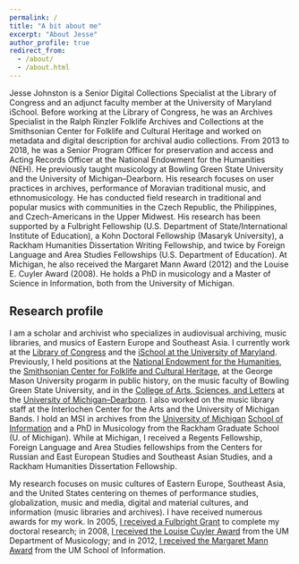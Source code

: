 ```yaml
---
permalink: /
title: "A bit about me"
excerpt: "About Jesse"
author_profile: true
redirect_from:
  - /about/
  - /about.html
---
```


<span itemprop="name">Jesse Johnston</span><meta itemprop="description" content="Jesse Johnston is a senior specialist for digital content at the Library of Congress. He holds a PhD in Musicology and a Master of Science in Information from the University of Michigan. His research focuses on Czech traditional music and access practices in audiovisual archives. He has received the Margaret Mann Award (2012), the Louise E. Cuyler Prize (2008), and a Fulbright Grant to the Czech Republic (2005). His research interests include performance studies, postsocialism, globalization, musical instruments, musical exchange via digital media, music librarianship, digital preservation and curation, and archives."><meta itemprop="duns" content="078589170"/><meta itemprop="naics" content="519120"/><meta itemprop="email" content="jj@jesseajohnston.net"/> is a <span itemprop="jobTitle">Senior Digital Collections Specialist</span> at the <span itemprop="worksFor">Library of Congress</span> and an adjunct faculty member at the University of Maryland iSchool<meta itemprop="affiliation" content="University of Maryland"/>. Before working at the Library of Congress, he was an <span itemprop="jobTitle">Archives Specialist</span> in the Ralph Rinzler Folklife Archives and Collections at the <span itemprop="worksFor">Smithsonian Center for Folklife and Cultural Heritage</span><meta itemprop="affiliation" content="Smithsonian Institution"/> and worked on metadata and digital description for archival audio collections. From 2013 to 2018, he was a Senior Program Officer for preservation and access and Acting Records Officer at the <span itemprop="affiliation">National Endowment for the Humanities (NEH)</span>. He previously taught musicology at <span itemprop="affiliation">Bowling Green State University</span> and the <span itemprop="affiliation">University of Michigan&ndash;Dearborn</span>. His research focuses on user practices in archives, performance of Moravian traditional music, and ethnomusicology. He has conducted field research in traditional and popular musics with communities in the Czech Republic, the Philippines, and Czech-Americans in the Upper Midwest. His research has been supported by a <span itemprop="award">Fulbright Fellowship (U.S. Department of State/International Institute of Education)</span>, a <span itemprop="award">Kohn Doctoral Fellowship (Masaryk University)</span>, a <span itemprop="award">Rackham Humanities Dissertation Writing Fellowship</span>, and twice by <span itemprop="award">Foreign Language and Area Studies Fellowships (U.S. Department of Education)</span>. At Michigan, he also received the <span itemprop="award">Margaret Mann Award (<span itemprop="dc:date">2012</span>)</span> and the <span itemprop="award">Louise E. Cuyler Award (<span itemprop="dc:date">2008</span>)</span>. He holds a PhD in musicology and a Master of Science in Information, both from the <meta itemprop="affiliation" content="University of Michigan"/><span itemprop="alumniOf">University of Michigan</span><meta itemprop="alumniOf" content="University of Michigan School of Information"/><meta itemprop="alumniOf" content="Interlochen Arts Academy"/><meta itemprop="image" content="http://www.jesseajohnston.net/static/images/jessesqr.jpg"/><meta itemprop="url" content="http://www.jesseajohnston.net/"><meta itemprop="url" content="http://www.linkedin.com/in/jesseajohnston">.


## Research profile

I am a scholar and archivist who specializes in audiovisual archiving, music libraries, and musics of Eastern Europe and Southeast Asia. I currently work at the <a href="http://www.loc.gov/">Library of Congress</a> and the <a href="http://ischool.umd.edu/">iSchool at the University of Maryland</a>. Previously, I held positions at the <a href="http://www.neh.gov/">National Endowment for the Humanities</a>, the <a href="http://folklife.si.edu/">Smithsonian Center for Folklife and Cultural Heritage</a>, at the George Mason University progarm in public history, on the music faculty of Bowling Green State University, and in the <a href="http://www.casl.umd.umich.edu/">College of Arts, Sciences, and Letters</a> at the <a href="http://www.umd.umich.edu/">University of Michigan&ndash;Dearborn</a>. I also worked on the music library staff at the <span itemprop="affiliation">Interlochen Center for the Arts</span> and the University of Michigan Bands. I hold an MSI in archives from the <a href="http://www.umich.edu/">University of Michigan</a> <a href="http://si.umich.edu/">School of Information</a> and a PhD in Musicology from the Rackham Graduate School (U. of Michigan). While at Michigan, I received a <span itemprop="award">Regents Fellowship<meta itemprop="dc:date" content="2002-2005"/></span>, Foreign Language and Area Studies fellowships from the Centers for Russian and East European Studies and Southeast Asian Studies, and a <span itemprop="award">Rackham Humanities Dissertation Fellowship<meta itemprop="dc:date" content="2006"/></span>.

My research focuses on music cultures of Eastern Europe, Southeast Asia, and the United States centering on themes of performance studies, globalization, music and media, digital and material cultures, and information (music libraries and archives). I have received numerous awards for my work. In 2005, <a href="http://www.ns.umich.edu/index.html?Releases/2005/Nov05/r111405c">I received a <span itemprop="award">Fulbright Grant<meta itemprop="dc:date" content="2005"/></span></a> to complete my doctoral research; in 2008, <a href="http://www.music.umich.edu/departments/musicology/CuylerPrizePastRecipients.htm">I received the <span itemprop="award"><meta itemprop="dc:date" content="2008">Louise Cuyler Award</span></a> from the UM Department of Musicology; and in 2012, <a href="https://www.si.umich.edu/newsandevents/margaret-mann-award-recipients-1941-present" alt="http://www.si.umich.edu/newsandevents/press/umsi-2012-graduation-marks-75th-anniversary-margaret-mann-award">I received the <span itemprop="award"><meta itemprop="dc:date" content="2012">Margaret Mann Award</span></a> from the UM School of Information.
